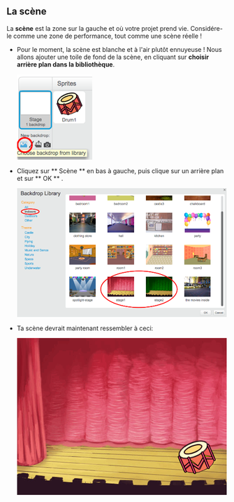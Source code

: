 ## La scène

La **scène** est la zone sur la gauche et où votre projet prend vie. Considére-le comme une zone de performance, tout comme une scène réelle !

+ Pour le moment, la scène est blanche et à l'air plutôt ennuyeuse ! Nous allons ajouter une toile de fond de la scène, en cliquant sur **choisir arrière plan dans la bibliothèque**.
    
    ![captures d'écran](images/band-stage-choose.png)

+ Cliquez sur ** Scène ** en bas à gauche, puis clique sur un arrière plan et sur ** OK ** .
    
    ![captures d'écran](images/band-backdrop.png)

+ Ta scène devrait maintenant ressembler à ceci:
    
    ![captures d'écran](images/band-stage.png)